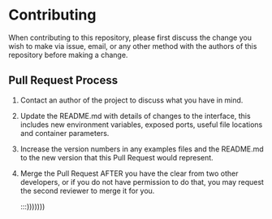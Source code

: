 # Contributing

When contributing to this repository, please first discuss the change you wish to make via issue,
email, or any other method with the authors of this repository before making a change. 

## Pull Request Process
1. Contact an author of the project to discuss what you have in mind.
2. Update the README.md with details of changes to the interface, this includes new environment 
   variables, exposed ports, useful file locations and container parameters.
3. Increase the version numbers in any examples files and the README.md to the new version that this
   Pull Request would represent.
4. Merge the Pull Request AFTER you have the clear from two other developers, or if you 
   do not have permission to do that, you may request the second reviewer to merge it for you.
   
   :::)))))))
